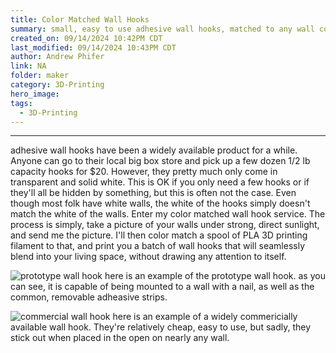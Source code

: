 ```yaml
---
title: Color Matched Wall Hooks
summary: small, easy to use adhesive wall hooks, matched to any wall color!
created_on: 09/14/2024 10:42PM CDT
last_modified: 09/14/2024 10:43PM CDT
author: Andrew Phifer
link: NA
folder: maker
category: 3D-Printing
hero_image: 
tags:
  - 3D-Printing
---
```



----

adhesive wall hooks have been a widely available product for a while.  Anyone can go to their local big box store and pick up a few dozen 1/2 lb capacity hooks for $20.  However, they pretty much only come in transparent and solid white.  This is OK if you only need a few hooks or if they'll all be hidden by something, but this is often not the case.  Even though most folk have white walls, the white of the hooks simply doesn't match the white of the walls.  Enter my color matched wall hook service.  The process is simply, take a picture of your walls under strong, direct sunlight, and send me the picture.  I'll then color match a spool of PLA 3D printing filament to that, and print you a batch of wall hooks that will seamlessly blend into your living space, without drawing any attention to itself. 

![prototype wall hook](/data/maker/color-matched-wall-hooks/wall-hook-example-blue.jpg)
here is an example of the prototype wall hook.  as you can see, it is capable of being mounted to a wall with a nail, as well as the common, removable adheasive strips.  

![commercial wall hook](/data/maker/color-matched-wall-hooks/wall-hook-commercial-offering-white-2.jpg)
here is an example of a widely commericially available wall hook.  They're relatively cheap, easy to use, but sadly, they stick out when placed in the open on nearly any wall.

